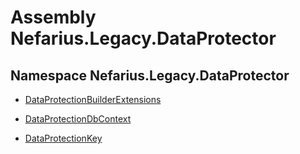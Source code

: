 # Assembly Nefarius.Legacy.DataProtector

## Namespace Nefarius.Legacy.DataProtector

- [DataProtectionBuilderExtensions](./nefarius.legacy.dataprotector.dataprotectionbuilderextensions.md)

- [DataProtectionDbContext](./nefarius.legacy.dataprotector.dataprotectiondbcontext.md)

- [DataProtectionKey](./nefarius.legacy.dataprotector.dataprotectionkey.md)
